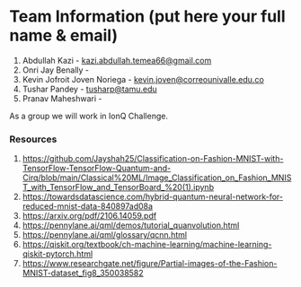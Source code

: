 # Team Information (put here your full name & email)

1. Abdullah Kazi - kazi.abdullah.temea66@gmail.com
2. Onri Jay Benally - 
3. Kevin Jofroit Joven Noriega - kevin.joven@correounivalle.edu.co
4. Tushar Pandey - tusharp@tamu.edu
5. Pranav Maheshwari - 

As a group we will work in IonQ Challenge.

### Resources

1. https://github.com/Jayshah25/Classification-on-Fashion-MNIST-with-TensorFlow-TensorFlow-Quantum-and-Cirq/blob/main/Classical%20ML/Image_Classification_on_Fashion_MNIST_with_TensorFlow_and_TensorBoard_%20(1).ipynb
2. https://towardsdatascience.com/hybrid-quantum-neural-network-for-reduced-mnist-data-840897ad08a
3. https://arxiv.org/pdf/2106.14059.pdf
4. https://pennylane.ai/qml/demos/tutorial_quanvolution.html
5. https://pennylane.ai/qml/glossary/qcnn.html
6. https://qiskit.org/textbook/ch-machine-learning/machine-learning-qiskit-pytorch.html
7. https://www.researchgate.net/figure/Partial-images-of-the-Fashion-MNIST-dataset_fig8_350038582

